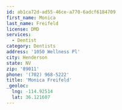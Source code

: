 ```yaml
---
id: ab1ca72d-ad55-46ce-a770-6adcf6184709
first_name: Monica
last_name: Freifeld
license: DMD
services:
  - Dentist
category: Dentists
address: '1050 Wellness Pl'
city: Henderson
state: NV
zip: '89011'
phone: '(702) 968-5222'
title: 'Monica Freifeld'
_geoloc:
  lng: -114.92514
  lat: 36.121607
---
```

